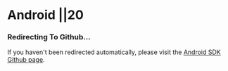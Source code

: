 # Android ||20

### Redirecting To Github...

<script>window.open('https://github.com/kinecosystem/kin-android', "_blank") || window.location.replace('https://github.com/kinecosystem/kin-android');</script>

If you haven't been redirected automatically, please visit the [Android SDK Github page](https://github.com/kinecosystem/kin-android).
